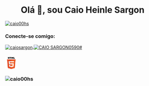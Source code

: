<h1 align="center">Olá 👋, sou Caio Heinle Sargon</h1>
<p align="left"> <a href="https://github.com/ryo-ma/github-profile- troféu"><img src="https://github-profile-trophy.vercel.app/?username=caio00hs" alt="caio00hs" /></a> </p>

<h3 align="left"> Conecte-se comigo:</h3>
<p align="left">
<a href="https://instagram.com/caiosargon" target="blank"><img align="center" src="https:/ /raw.githubusercontent.com/rahuldkjain/github-profile-readme-generator/master/src/images/icons/Social/instagram.svg" alt="caiosargon" height="30" width="40" /></ a>
<a href="https://discord.gg/CAIO SARGON0590#" target="blank"><img align="center" src="https://raw.githubusercontent.com/rahuldkjain/github-profile-readme -generator/master/src/images/icons/Social/discord.svg" alt="CAIO SARGON0590#" height="30" width="40" /></a> </p> <h3 align=
"

left ">Idiomas e ferramentas:</h3>
<p align="left"> <a href="https://www.w3.org/html/" target="_blank" rel="noreferrer"> <img src ="https://raw.githubusercontent.com/devicons/devicon/master/icons/html5/html5-original-wordmark.svg" alt="html5" width="40" height="40"/> </a > </p>

<p><img align="center" src="https://github-readme-stats.vercel.app/api/top-langs?username=caio00hs&show_icons=true&locale=en&layout=compact" alt="caio00hs" /> </p>

